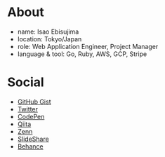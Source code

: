 # About

* name: Isao Ebisujima
* location: Tokyo/Japan
* role: Web Application Engineer, Project Manager
* language & tool: Go, Ruby, AWS, GCP, Stripe

# Social

* [GitHub Gist](https://gist.github.com/isao0214)
* [Twitter](https://twitter.com/isao_e_dev)
* [CodePen](https://codepen.io/isao_e)
* [Qiita](https://qiita.com/isao_e_dev)
* [Zenn](https://zenn.dev/isao_e_dev)
* [SlideShare](https://www.slideshare.net/ssuserc06981)
* [Behance](https://www.behance.net/isao02142718)
